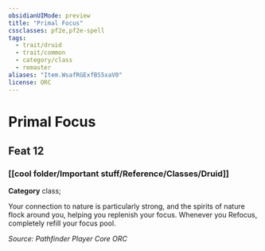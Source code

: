 ```yaml
---
obsidianUIMode: preview
title: "Primal Focus"
cssclasses: pf2e,pf2e-spell
tags:
  - trait/druid
  - trait/common
  - category/class
  - remaster
aliases: "Item.WsafRGExfBS5xaV0"
license: ORC
---
```

# Primal Focus
## Feat 12
### [[cool folder/Important stuff/Reference/Classes/Druid]]

**Category** class; 




Your connection to nature is particularly strong, and the spirits of nature flock around you, helping you replenish your focus. Whenever you Refocus, completely refill your focus pool.

*Source: Pathfinder Player Core*
*ORC*
